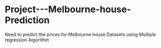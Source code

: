 # Project---Melbourne-house-Prediction
Need to predict the prices for Melbourne house Datasets using Multiple regression Algorithm
